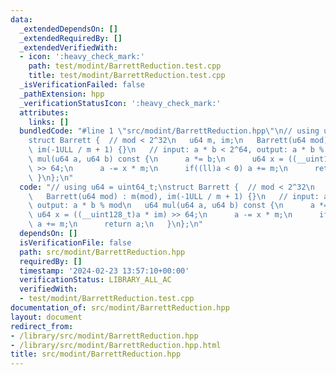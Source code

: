```yaml
---
data:
  _extendedDependsOn: []
  _extendedRequiredBy: []
  _extendedVerifiedWith:
  - icon: ':heavy_check_mark:'
    path: test/modint/BarrettReduction.test.cpp
    title: test/modint/BarrettReduction.test.cpp
  _isVerificationFailed: false
  _pathExtension: hpp
  _verificationStatusIcon: ':heavy_check_mark:'
  attributes:
    links: []
  bundledCode: "#line 1 \"src/modint/BarrettReduction.hpp\"\n// using u64 = uint64_t;\n\
    struct Barrett {  // mod < 2^32\n   u64 m, im;\n   Barrett(u64 mod) : m(mod),\
    \ im(-1ULL / m + 1) {}\n   // input: a * b < 2^64, output: a * b % mod\n   u64\
    \ mul(u64 a, u64 b) const {\n      a *= b;\n      u64 x = ((__uint128_t)a * im)\
    \ >> 64;\n      a -= x * m;\n      if((ll)a < 0) a += m;\n      return a;\n  \
    \ }\n};\n"
  code: "// using u64 = uint64_t;\nstruct Barrett {  // mod < 2^32\n   u64 m, im;\n\
    \   Barrett(u64 mod) : m(mod), im(-1ULL / m + 1) {}\n   // input: a * b < 2^64,\
    \ output: a * b % mod\n   u64 mul(u64 a, u64 b) const {\n      a *= b;\n     \
    \ u64 x = ((__uint128_t)a * im) >> 64;\n      a -= x * m;\n      if((ll)a < 0)\
    \ a += m;\n      return a;\n   }\n};\n"
  dependsOn: []
  isVerificationFile: false
  path: src/modint/BarrettReduction.hpp
  requiredBy: []
  timestamp: '2024-02-23 13:57:10+00:00'
  verificationStatus: LIBRARY_ALL_AC
  verifiedWith:
  - test/modint/BarrettReduction.test.cpp
documentation_of: src/modint/BarrettReduction.hpp
layout: document
redirect_from:
- /library/src/modint/BarrettReduction.hpp
- /library/src/modint/BarrettReduction.hpp.html
title: src/modint/BarrettReduction.hpp
---
```

